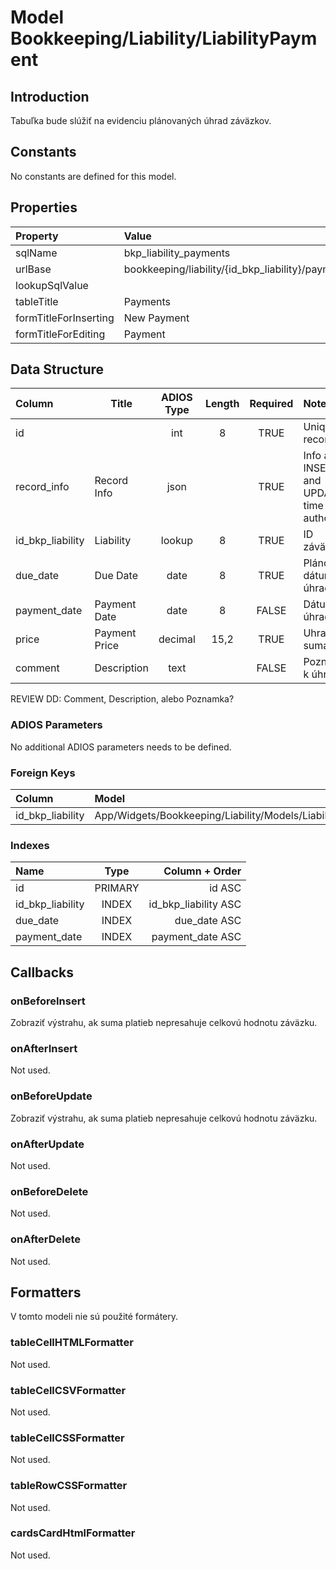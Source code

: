 # Model Bookkeeping/Liability/LiabilityPayment

## Introduction

Tabuľka bude slúžiť na evidenciu plánovaných úhrad záväzkov.

## Constants

No constants are defined for this model.

## Properties

| Property              | Value                                             |
| :-------------------- | :------------------------------------------------ |
| sqlName               | bkp_liability_payments                            |
| urlBase               | bookkeeping/liability/{id_bkp_liability}/payments |
| lookupSqlValue        |                                                   |
| tableTitle            | Payments                                          |
| formTitleForInserting | New Payment                                       |
| formTitleForEditing   | Payment                                           |


## Data Structure

| Column           | Title         | ADIOS Type | Length | Required | Notes                                      |
| :--------------- | ------------- | :--------: | :----: | :------: | :----------------------------------------- |
| id               |               |    int     |   8    |   TRUE   | Unique record ID                           |
| record_info      | Record Info   |    json    |        |   TRUE   | Info about INSERT and UPDATE time & author |
| id_bkp_liability | Liability     |   lookup   |   8    |   TRUE   | ID záväzku                                 |
| due_date         | Due Date      |    date    |   8    |   TRUE   | Plánovaný dátum úhrady                     |
| payment_date     | Payment Date  |    date    |   8    |  FALSE   | Dátum úhrady                               |
| price            | Payment Price |  decimal   |  15,2  |   TRUE   | Uhradená suma                              |
| comment          | Description   |    text    |        |  FALSE   | Poznámka k úhrade                          |

REVIEW DD: Comment, Description, alebo Poznamka?

### ADIOS Parameters

No additional ADIOS parameters needs to be defined.

### Foreign Keys

| Column           | Model                                              | Relation | OnUpdate | OnDelete |
| :--------------- | :------------------------------------------------- | :------: | -------- | -------- |
| id_bkp_liability | App/Widgets/Bookkeeping/Liability/Models/Liability |   1:N    | Cascade  | Cascade  |

### Indexes

| Name             |  Type   |       Column + Order |
| :--------------- | :-----: | -------------------: |
| id               | PRIMARY |               id ASC |
| id_bkp_liability |  INDEX  | id_bkp_liability ASC |
| due_date         |  INDEX  |         due_date ASC |
| payment_date     |  INDEX  |     payment_date ASC |

## Callbacks

### onBeforeInsert

Zobraziť výstrahu, ak suma platieb nepresahuje celkovú hodnotu záväzku.

### onAfterInsert

Not used.

### onBeforeUpdate

Zobraziť výstrahu, ak suma platieb nepresahuje celkovú hodnotu záväzku.

### onAfterUpdate

Not used.

### onBeforeDelete

Not used.

### onAfterDelete

Not used.

## Formatters

V tomto modeli nie sú použité formátery.

### tableCellHTMLFormatter

Not used.

### tableCellCSVFormatter

Not used.

### tableCellCSSFormatter

Not used.

### tableRowCSSFormatter

Not used.

### cardsCardHtmlFormatter

Not used.
